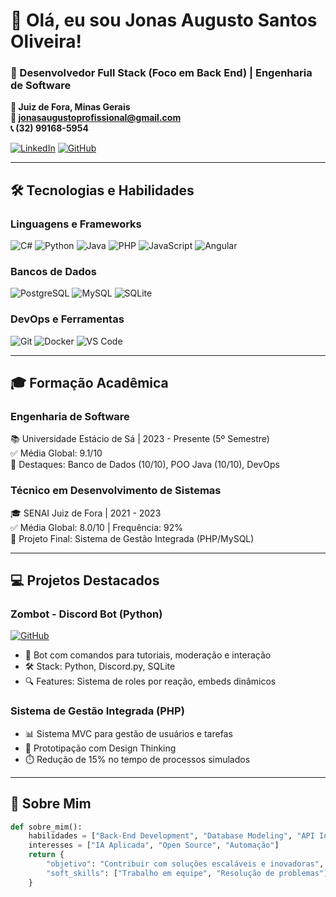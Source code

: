 # 👋 Olá, eu sou Jonas Augusto Santos Oliveira!

### 🚀 Desenvolvedor Full Stack (Foco em Back End) | Engenharia de Software

**📍 Juiz de Fora, Minas Gerais**  
**📧 jonasaugustoprofissional@gmail.com**  
**📞 (32) 99168-5954**  

[![LinkedIn](https://img.shields.io/badge/LinkedIn-0077B5?style=for-the-badge&logo=linkedin&logoColor=white)](https://www.linkedin.com/in/jonasaaugusto/)
[![GitHub](https://img.shields.io/badge/GitHub-100000?style=for-the-badge&logo=github&logoColor=white)](https://github.com/JonasaAugusto)

---

## 🛠️ Tecnologias e Habilidades

### **Linguagens e Frameworks**
![C#](https://img.shields.io/badge/C%23-239120?style=for-the-badge&logo=c-sharp&logoColor=white)
![Python](https://img.shields.io/badge/Python-3776AB?style=for-the-badge&logo=python&logoColor=white)
![Java](https://img.shields.io/badge/Java-ED8B00?style=for-the-badge&logo=openjdk&logoColor=white)
![PHP](https://img.shields.io/badge/PHP-777BB4?style=for-the-badge&logo=php&logoColor=white)
![JavaScript](https://img.shields.io/badge/JavaScript-F7DF1E?style=for-the-badge&logo=javascript&logoColor=black)
![Angular](https://img.shields.io/badge/Angular-DD0031?style=for-the-badge&logo=angular&logoColor=white)

### **Bancos de Dados**
![PostgreSQL](https://img.shields.io/badge/PostgreSQL-316192?style=for-the-badge&logo=postgresql&logoColor=white)
![MySQL](https://img.shields.io/badge/MySQL-005C84?style=for-the-badge&logo=mysql&logoColor=white)
![SQLite](https://img.shields.io/badge/SQLite-07405E?style=for-the-badge&logo=sqlite&logoColor=white)

### **DevOps e Ferramentas**
![Git](https://img.shields.io/badge/GIT-E44C30?style=for-the-badge&logo=git&logoColor=white)
![Docker](https://img.shields.io/badge/Docker-2CA5E0?style=for-the-badge&logo=docker&logoColor=white)
![VS Code](https://img.shields.io/badge/VS_Code-0078D4?style=for-the-badge&logo=visual%20studio%20code&logoColor=white)

---

## 🎓 Formação Acadêmica

### **Engenharia de Software**
📚 Universidade Estácio de Sá | 2023 - Presente (5º Semestre)  
✅ Média Global: 9.1/10  
🔹 Destaques: Banco de Dados (10/10), POO Java (10/10), DevOps  

### **Técnico em Desenvolvimento de Sistemas**
🎓 SENAI Juiz de Fora | 2021 - 2023  
✅ Média Global: 8.0/10 | Frequência: 92%  
🔹 Projeto Final: Sistema de Gestão Integrada (PHP/MySQL)

---

## 💻 Projetos Destacados

### **Zombot - Discord Bot (Python)**
[![GitHub](https://img.shields.io/badge/Repositório-100000?style=for-the-badge&logo=github&logoColor=white)](https://github.com/JonasaAugusto/ZombotCode)
- 🤖 Bot com comandos para tutoriais, moderação e interação
- 🛠️ Stack: Python, Discord.py, SQLite
- 🔍 Features: Sistema de roles por reação, embeds dinâmicos

### **Sistema de Gestão Integrada (PHP)**
- 📊 Sistema MVC para gestão de usuários e tarefas
- 🎨 Prototipação com Design Thinking
- ⏱️ Redução de 15% no tempo de processos simulados

---

## 🌟 Sobre Mim

```python
def sobre_mim():
    habilidades = ["Back-End Development", "Database Modeling", "API Integration"]
    interesses = ["IA Aplicada", "Open Source", "Automação"]
    return {
        "objetivo": "Contribuir com soluções escaláveis e inovadoras",
        "soft_skills": ["Trabalho em equipe", "Resolução de problemas"]
    }
